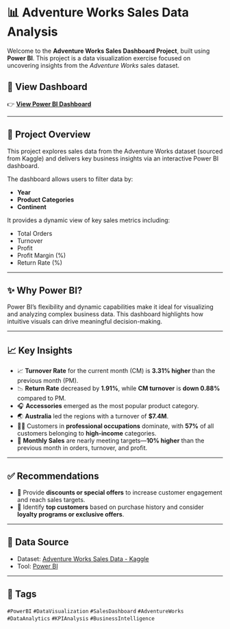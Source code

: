# 📊 Adventure Works Sales Data Analysis

Welcome to the **Adventure Works Sales Dashboard Project**, built using **Power BI**. This project is a data visualization exercise focused on uncovering insights from the *Adventure Works* sales dataset.

## 🔗 View Dashboard

👉 [**View Power BI Dashboard**](https://app.powerbi.com/view?r=eyJrIjoiNGEzMjdlMWYtZjEwNy00NjUwLTljNzktNGY3YTRlYjAxNjg0IiwidCI6ImYzZDA5MDA5LWI2ZjItNDI1OS05ZWJjLTkyNzRkNTMxNDc0MSIsImMiOjEwfQ%3D%3D)


---

## 🚀 Project Overview

This project explores sales data from the Adventure Works dataset (sourced from Kaggle) and delivers key business insights via an interactive Power BI dashboard.

The dashboard allows users to filter data by:

- **Year**
- **Product Categories**
- **Continent**

It provides a dynamic view of key sales metrics including:

- Total Orders  
- Turnover  
- Profit  
- Profit Margin (%)  
- Return Rate (%)

---

## ✨ Why Power BI?

Power BI’s flexibility and dynamic capabilities make it ideal for visualizing and analyzing complex business data. This dashboard highlights how intuitive visuals can drive meaningful decision-making.

---

## 📈 Key Insights

- 📈 **Turnover Rate** for the current month (CM) is **3.31% higher** than the previous month (PM).
- 📉 **Return Rate** decreased by **1.91%**, while **CM turnover** is **down 0.88%** compared to PM.
- 🎧 **Accessories** emerged as the most popular product category.
- 🌏 **Australia** led the regions with a turnover of **$7.4M**.
- 👩‍💼 Customers in **professional occupations** dominate, with **57%** of all customers belonging to **high-income** categories.
- 📅 **Monthly Sales** are nearly meeting targets—**10% higher** than the previous month in orders, turnover, and profit.

---

## ✅ Recommendations

- 💬 Provide **discounts or special offers** to increase customer engagement and reach sales targets.
- 🏅 Identify **top customers** based on purchase history and consider **loyalty programs or exclusive offers**.

---

## 📁 Data Source

- Dataset: [Adventure Works Sales Data - Kaggle](https://www.kaggle.com/)
- Tool: [Power BI](https://powerbi.microsoft.com/)

---

## 📌 Tags

`#PowerBI` `#DataVisualization` `#SalesDashboard` `#AdventureWorks` `#DataAnalytics` `#KPIAnalysis` `#BusinessIntelligence`
